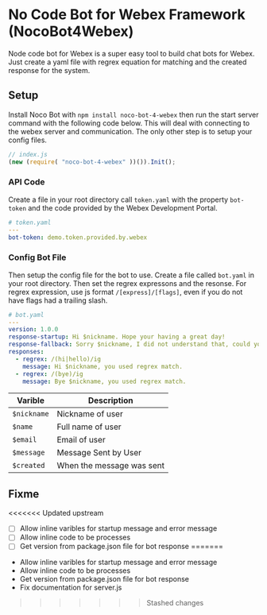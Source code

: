 # No Code Bot for Webex Framework (NocoBot4Webex)
Node code bot for Webex is a super easy tool to build chat bots for Webex. Just create a yaml file with regrex equation for matching and the created response for the system.


## Setup
Install Noco Bot with `npm install noco-bot-4-webex` then run the start server command with the following code below. This will deal with connecting to the webex server and communication. The only other step is to setup your config files.
```js
// index.js
(new (require( "noco-bot-4-webex" ))()).Init();
```

### API Code
Create a file in your root directory call `token.yaml` with the property `bot-token` and the code provided by the Webex Development Portal.

```yaml
# token.yaml
---
bot-token: demo.token.provided.by.webex
```

### Config Bot File
Then setup the config file for the bot to use. Create a file called `bot.yaml` in your root directory. Then set the regrex expressons and the resonse. For regrex expression, use js format `/[express]/[flags]`, even if you do not have flags had a trailing slash.

```yaml
# bot.yaml
---
version: 1.0.0
response-startup: Hi $nickname. Hope your having a great day!
response-fallback: Sorry $nickname, I did not understand that, could you say it again.
responses:
  - regrex: /(hi|hello)/ig
    message: Hi $nickname, you used regrex match.
  - regrex: /(bye)/ig
    message: Bye $nickname, you used regrex match.
```

| Varible | Description |
|---|---|
| `$nickname` | Nickname of user |
| `$name` | Full name of user |
| `$email` | Email of user |
| `$message` | Message Sent by User |
| `$created` | When the message was sent |


## Fixme
<<<<<<< Updated upstream
- [ ] Allow inline varibles for startup message and error message
- [ ] Allow inline code to be processes
- [ ] Get version from package.json file for bot response 
=======
- Allow inline varibles for startup message and error message
- Allow inline code to be processes
- Get version from package.json file for bot response 
- Fix documentation for server.js
>>>>>>> Stashed changes
